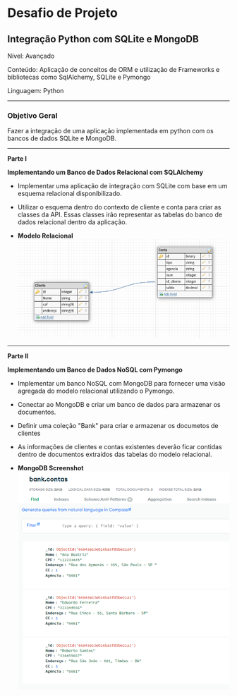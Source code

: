 # **Desafio de Projeto**

## **Integração Python com SQLite e MongoDB**
Nível: Avançado

Conteúdo: Aplicação de conceitos de ORM e utilização de Frameworks e bibliotecas como SqlAlchemy, SQLite e Pymongo

Linguagem: Python

----
### **Objetivo Geral**
Fazer a integração de uma aplicação implementada em python com os bancos de dados SQLite e MongoDB.

----
**Parte I**

**Implementando um Banco de Dados Relacional com SQLAlchemy**

- Implementar uma aplicação de integração com SQLite com base em um esquema relacional disponibilizado.
- Utilizar o esquema dentro do contexto de cliente e conta para criar as classes da API. Essas classes irão representar as tabelas do banco de dados relacional dentro da aplicação.

- **Modelo Relacional**
![modelo-relacional](modelo-relacional.png)

----
**Parte II**

**Implementando um Banco de Dados NoSQL com Pymongo**

- Implementar um banco NoSQL com MongoDB para fornecer uma visão agregada do modelo relacional utilizando o Pymongo.

- Conectar ao MongoDB e criar um banco de dados para armazenar os documentos.

- Definir uma coleção "Bank" para criar e armazenar os documetos de clientes

- As informações de clientes e contas existentes deverão ficar contidas dentro de documentos extraídos das tabelas do modelo relacional.

- **MongoDB Screenshot**
![documentos-mongodb](MongoDBScreenShot.png)
